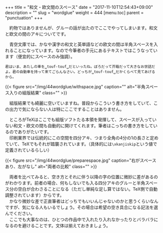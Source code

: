 +++
title = "和文・欧文間のスペース"
date = "2017-11-10T12:54:43+09:00"
description = ""
slug = "wordglue"
weight = 444
[menu.toc]
    parent = "punctuation"
+++

&#x3000;約物ではありませんが、グルーの話が出たのでここでやってしまいます。和文と欧文の間のアキについてです。

　青空文庫では、かなや漢字の和文と英単語などの欧文の間は半角スペースを入れることになっています。なので今筆者の手元にあるテキストではこうなっています（便宜的にスペースのみ強調）。

```
君はいま、あたしの車を␣touf-touf␣だといったね。ぼろだって芥箱だって大きなお世話だよ。君の自動車を持って来てごらんなさい。どっちが␣touf-touf␣だかくらべて見てあげるから。
```

{{< figure src="/img/44wordglue/withspace.jpg" caption="" alt="半角スペース入りの組版結果" class="" >}}

　組版結果でも綺麗に空いていますね。普段からこういう書き方をしていて、この出力で気にならない人は特にここですることはありません。

　ところがTeXはここでも組版ソフトたる本領を発揮して、スペースが入っていない和文・欧文の間も自動的に開けてくれます。筆者はこっちの書き方をしているのでありがたいです。  
　印刷業界では伝統的にこの空間を四分アキ、つまり全角の4分の1の長さと定めていて、TeXでもそれが踏襲されています。（具体的には`\xkanjiskip`という値で定義されているらしい）

{{< figure src="/img/44wordglue/preparespace.jpg" caption="右がスペースあり、左がなし" alt="両者の比較" class="" >}}

　両者を比べてみると、空き方とそれに伴う以降の字の位置に微妙に差があるのがわかります。前者の場合、何もしないでも入る四分アキのグルーと半角スペース分の空白が合わさることになる（ただし単純な足し算ではない。TeX側で自動調整されています）からです。  
　かなり微妙な差で正直筆者はどっちでもいいんじゃないのかと思うくらいなんですが、気になる人もいるでしょう。その場合は希望の空き具合になる記法を選んでください。  
　ここでも大事なのは、ひとつの作品中で入れたり入れなかったりとバラバラになるのを避けることです。文体は揃えておきましょう。